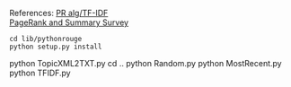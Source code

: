References:
[PR alg/TF-IDF](http://www.cs.uccs.edu/~jkalita/papers/2010/SharifiBeauxSocialcom2010.pdf)  
[PageRank and Summary Survey](http://www.aclweb.org/anthology/W/W13/W13-11.pdf#page=30)


	cd lib/pythonrouge
	python setup.py install


python TopicXML2TXT.py
cd ..
python Random.py
python MostRecent.py
python TFIDF.py